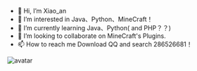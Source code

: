 - 👋 Hi, I’m Xiao_an
- 👀 I’m interested in Java、Python、MineCraft！
- 🌱 I’m currently learning Java、Python( and PHP？？)
- 💞️ I’m looking to collaborate on MineCraft's Plugins.
- 📫 How to reach me Download QQ and search 286526681！

 ![avatar](https://s2.loli.net/2022/02/17/MhukAN5aeYFdBiS.gif)




<!---
Enron233/Enron233 is a ✨ special ✨ repository because its `README.md` (this file) appears on your GitHub profile.
You can click the Preview link to take a look at your changes.
--->
